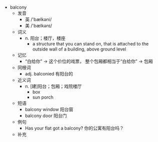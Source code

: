 - balcony
  - 发音
    - 英 /'bælkəni/
    - 美 /'bælkənɪ/
  - 词义
    - n. 阳台；楼厅，楼座
      - a structure that you can stand on, that is attached to the outside wall of a building, above ground level
  - 记忆
    - “白给你” → 这个价位的戏票， 整个包厢都相当于“白给你” → 包厢
  - 同根词
    - adj. balconied 有阳台的
  - 近义词
    - n. [建]阳台；包厢；戏院楼厅
      - box
      - sun porch
  - 短语
    - balcony window 阳台窗
    - balcony door 阳台门
  - 例句
    - Has your flat got a balcony? 你的公寓有阳台吗？
  - 补充